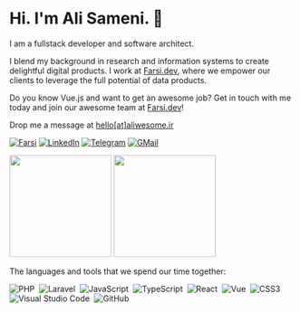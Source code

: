 # Hi. I'm Ali Sameni. 🔆
I am a fullstack developer and software architect.

I blend my background in research and information systems to create delightful digital products. I work at [Farsi.dev](https://farsi.dev), where we empower our clients to leverage the full potential of data products.

Do you know Vue.js and want to get an awesome job? Get in touch with me today and join our awesome team at [Farsi.dev](https://farsi.dev)!

Drop me a message at [hello[at]aliwesome.ir](mailto:hello@aliwesome.ir)

[![Farsi](https://img.shields.io/badge/Farsi-09863d?style=for-the-badge)](https://farsi.dev) 
[![LinkedIn](https://img.shields.io/badge/linkedin-f0f0f0?&style=for-the-badge&logo=linkedin&logoColor=white&color=0e76a8)](https://www.linkedin.com/in/aliwesome/)
[![Telegram](https://img.shields.io/badge/telegram-f0f0f0?&style=for-the-badge&logoColor=white&logo=telegram)](https://t.me/aliwesome)
[![GMail](https://img.shields.io/badge/gmail-f0f0f0?&style=for-the-badge&logo=gmail&logoColor=white&color=ea4335)](mailto:aliwsome@gmail.com)

<img src="https://github-readme-stats.vercel.app/api?username=aliwesome&title_color=09863d&bg_color=012200&text_color=ffffff&icon_color=ffffff&show_icons=true" height="180" /> <img src="https://github-readme-stats.vercel.app/api/top-langs/?username=aliwesome&title_color=09863d&bg_color=012200&text_color=ffffff&icon_color=ffffff&show_icons=true&layout=compact" height="180" />

The languages and tools that we spend our time together:

![PHP](https://img.shields.io/badge/-PHP-05122A?style=flat&logo=php)&nbsp;
![Laravel](https://img.shields.io/badge/-Laravel-05122A?style=flat&logo=laravel)&nbsp;
![JavaScript](https://img.shields.io/badge/-JavaScript-05122A?style=flat&logo=javascript)&nbsp;
![TypeScript](https://img.shields.io/badge/-TypeScript-05122A?style=flat&logo=TypeScript)&nbsp;
![React](https://img.shields.io/badge/-React-05122A?style=flat&logo=react)&nbsp;
![Vue](https://img.shields.io/badge/-Vue-05122A?style=flat&logo=vue.js)&nbsp;
![CSS3](https://img.shields.io/badge/-CSS3-05122A?style=flat&logo=CSS3&logoColor=1572B6)&nbsp;
![Visual Studio Code](https://img.shields.io/badge/-Visual%20Studio%20Code-05122A?style=flat&logo=visual-studio-code&logoColor=007ACC)&nbsp;
![GitHub](https://img.shields.io/badge/-GitHub-05122A?style=flat&logo=github)&nbsp;
